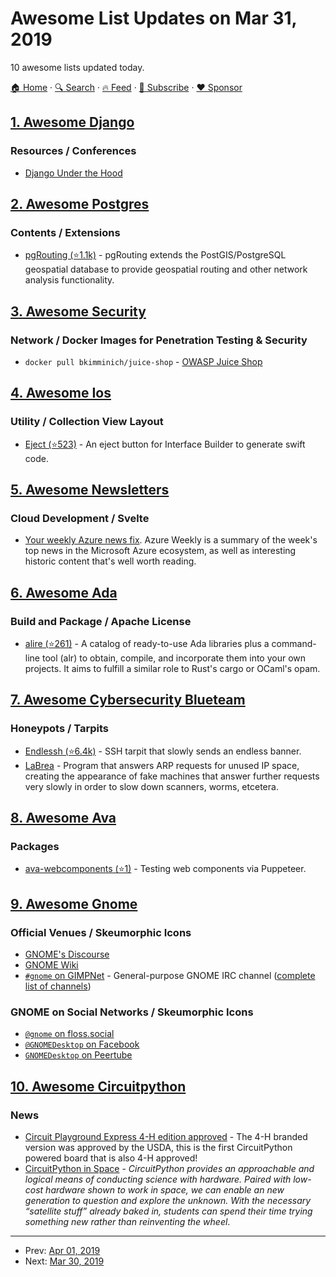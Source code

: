 # Awesome List Updates on Mar 31, 2019

10 awesome lists updated today.

[🏠 Home](/README.md) · [🔍 Search](https://www.trackawesomelist.com/search/) · [🔥 Feed](https://www.trackawesomelist.com/rss.xml) · [📮 Subscribe](https://trackawesomelist.us17.list-manage.com/subscribe?u=d2f0117aa829c83a63ec63c2f&id=36a103854c) · [❤️  Sponsor](https://github.com/sponsors/theowenyoung)



## [1. Awesome Django](/content/wsvincent/awesome-django/README.md)

### Resources / Conferences

*   [Django Under the Hood](https://www.youtube.com/channel/UC9T1dhIlL_8Va9DxvKRowBw/videos)

## [2. Awesome Postgres](/content/dhamaniasad/awesome-postgres/README.md)

### Contents / Extensions

*   [pgRouting (⭐1.1k)](https://github.com/pgRouting/pgrouting) - pgRouting extends the PostGIS/PostgreSQL geospatial database to provide geospatial routing and other network analysis functionality.

## [3. Awesome Security](/content/sbilly/awesome-security/README.md)

### Network / Docker Images for Penetration Testing & Security

*   `docker pull bkimminich/juice-shop` - [OWASP Juice Shop](https://hub.docker.com/r/bkimminich/juice-shop)

## [4. Awesome Ios](/content/vsouza/awesome-ios/README.md)

### Utility / Collection View Layout

*   [Eject (⭐523)](https://github.com/Rightpoint/Eject) - An eject button for Interface Builder to generate swift code.

## [5. Awesome Newsletters](/content/zudochkin/awesome-newsletters/README.md)

### Cloud Development / Svelte

*   [Your weekly Azure news fix](https://azureweekly.info/). Azure Weekly is a summary of the week's top news in the Microsoft Azure ecosystem, as well as interesting historic content that's well worth reading.

## [6. Awesome Ada](/content/ohenley/awesome-ada/README.md)

### Build and Package / Apache License

*   [alire (⭐261)](https://github.com/alire-project/alire) - A catalog of ready-to-use Ada libraries plus a command-line tool (alr) to obtain, compile, and incorporate them into your own projects. It aims to fulfill a similar role to Rust's cargo or OCaml's opam.

## [7. Awesome Cybersecurity Blueteam](/content/fabacab/awesome-cybersecurity-blueteam/README.md)

### Honeypots / Tarpits

*   [Endlessh (⭐6.4k)](https://github.com/skeeto/endlessh) - SSH tarpit that slowly sends an endless banner.
*   [LaBrea](http://labrea.sourceforge.net/labrea-info.html) - Program that answers ARP requests for unused IP space, creating the appearance of fake machines that answer further requests very slowly in order to slow down scanners, worms, etcetera.

## [8. Awesome Ava](/content/avajs/awesome-ava/README.md)

### Packages

*   [ava-webcomponents (⭐1)](https://github.com/Wildhoney/ava-webcomponents) - Testing web components via Puppeteer.

## [9. Awesome Gnome](/content/Kazhnuz/awesome-gnome/README.md)

### Official Venues / Skeumorphic Icons

*   [GNOME's Discourse](https://discourse.gnome.org)
*   [GNOME Wiki](https://wiki.gnome.org/)
*   [`#gnome` on GIMPNet](https://kiwiirc.com/client/irc.gnome.org#gnome) - General-purpose GNOME IRC channel ([complete list of channels](https://wiki.gnome.org/Community/GettingInTouch/IRC))

### GNOME on Social Networks / Skeumorphic Icons

*   [`@gnome` on floss.social](https://floss.social/@gnome)
*   [`@GNOMEDesktop` on Facebook](https://www.facebook.com/GNOMEDesktop)
*   [`GNOMEDesktop` on Peertube](https://peertube.video/accounts/gnome)

## [10. Awesome Circuitpython](/content/adafruit/awesome-circuitpython/README.md)

### News

*   [Circuit Playground Express 4-H edition approved](https://blog.adafruit.com/2019/03/18/adafruit-circuit-playground-express-4-h-edition-approved-adafruit-4h-4h-4hgrowshere/) - The 4-H branded version was approved by the USDA, this is the first CircuitPython powered board that is also 4-H approved!
*   [CircuitPython in Space](https://blog.adafruit.com/2019/03/17/circuitpython-in-space-pythonaut-circuitpython-adafruit-maholli404-zacinaction-smallsat-kicksat/) - *CircuitPython provides an approachable and logical means of conducting science with hardware. Paired with low-cost hardware shown to work in space, we can enable an new generation to question and explore the unknown. With the necessary “satellite stuff” already baked in, students can spend their time trying something new rather than reinventing the wheel*.

---

- Prev: [Apr 01, 2019](/content/2019/04/01/README.md)
- Next: [Mar 30, 2019](/content/2019/03/30/README.md)